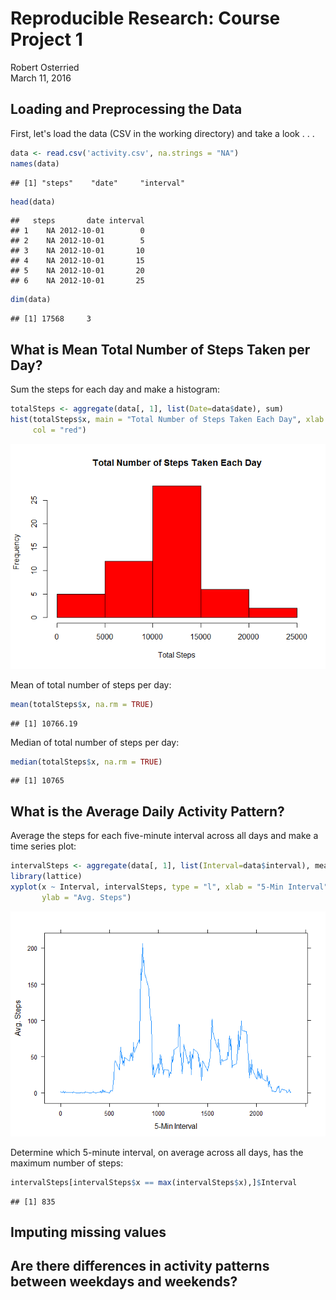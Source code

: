 # Reproducible Research: Course Project 1
Robert Osterried  
March 11, 2016  


## Loading and Preprocessing the Data
First, let's load the data (CSV in the working directory) and take a look . . .

```r
data <- read.csv('activity.csv', na.strings = "NA")
names(data)
```

```
## [1] "steps"    "date"     "interval"
```

```r
head(data)
```

```
##   steps       date interval
## 1    NA 2012-10-01        0
## 2    NA 2012-10-01        5
## 3    NA 2012-10-01       10
## 4    NA 2012-10-01       15
## 5    NA 2012-10-01       20
## 6    NA 2012-10-01       25
```

```r
dim(data)
```

```
## [1] 17568     3
```

## What is Mean Total Number of Steps Taken per Day?
Sum the steps for each day and make a histogram:

```r
totalSteps <- aggregate(data[, 1], list(Date=data$date), sum)
hist(totalSteps$x, main = "Total Number of Steps Taken Each Day", xlab = "Total Steps",
     col = "red")
```

![](PA1_template_files/figure-html/unnamed-chunk-2-1.png)

Mean of total number of steps per day:

```r
mean(totalSteps$x, na.rm = TRUE)
```

```
## [1] 10766.19
```

Median of total number of steps per day:

```r
median(totalSteps$x, na.rm = TRUE)
```

```
## [1] 10765
```

## What is the Average Daily Activity Pattern?

Average the steps for each five-minute interval across all days and make a time series plot:

```r
intervalSteps <- aggregate(data[, 1], list(Interval=data$interval), mean, na.rm=TRUE)
library(lattice)
xyplot(x ~ Interval, intervalSteps, type = "l", xlab = "5-Min Interval", 
       ylab = "Avg. Steps")
```

![](PA1_template_files/figure-html/unnamed-chunk-5-1.png)

Determine which 5-minute interval, on average across all days, has the maximum number of steps:

```r
intervalSteps[intervalSteps$x == max(intervalSteps$x),]$Interval
```

```
## [1] 835
```

## Imputing missing values



## Are there differences in activity patterns between weekdays and weekends?
